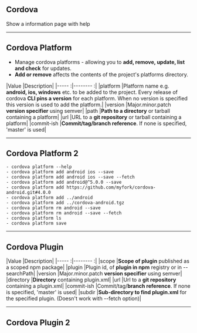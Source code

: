 ## <span class="mysql-color">Cordova</span>

Show a information page with help

---

## <span class="mysql-color">Cordova Platform</span>

 - Manage cordova platforms - allowing you to __add, remove, update, list and check__ for updates.
 - __Add or remove__ affects the contents of the project's platforms directory.

|Value	|Description|
|----- :|-------- :|
|platform	|Platform name e.g. __android, ios, windows__ etc. to be added to the project. Every release of cordova __CLI pins a version__ for each platform. When no version is specified this version is used to add the platform.|
|version	|Major.minor.patch __version specifier__ using semver|
|path	|__Path to a directory__ or tarball containing a platform|
|url	|URL to a __git repository__ or tarball containing a platform|
|commit-ish	|__Commit/tag/branch reference__. If none is specified, 'master' is used|

---

## <span class="mysql-color">Cordova Platform 2</span>

```
- cordova platform --help
- cordova platform add android ios --save
- cordova platform add android ios --save --fetch
- cordova platform add android@^5.0.0 --save
- cordova platform add https://github.com/myfork/cordova-android.git#4.0.0
- cordova platform add ../android
- cordova platform add ../cordova-android.tgz
- cordova platform rm android --save
- cordova platform rm android --save --fetch
- cordova platform ls
- cordova platform save
```


---

## <span class="mysql-color">Cordova Plugin</span>

|Value	|Description|
|----- :|-------- :|
|scope	|__Scope of plugin__ published as a scoped npm package|
|plugin	|Plugin id, of __plugin in npm__ registry or in --searchPath|
|version	|Major.minor.patch __version specifier__ using semver|
|directory	|__Directory__ containing plugin.xml|
|url	|Url to a __git repository__ containing a plugin.xml|
|commit-ish	|Commit/tag/__branch reference__. If none is specified, 'master' is used|
|subdir	|__Sub-directory to find plugin.xml__ for the specified plugin. (Doesn't work with --fetch option)|

---

## <span class="mysql-color">Cordova Plugin 2</span>
